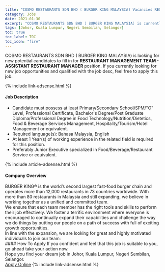 ```yaml
---
title: "COSMO RESTAURANTS SDN BHD ( BURGER KING MALAYSIA) Vacancies RESTAURANT MANAGEMENT TEAM - ASSISTANT RESTAURANT MANAGER" 
category: Jobs 
date: 2021-01-30 
excerpt: "COSMO RESTAURANTS SDN BHD ( BURGER KING MALAYSIA) is currently looking for suitable person to fill in the RESTAURANT MANAGEMENT TEAM - ASSISTANT RESTAURANT MANAGER which positioned at Johor, Kuala Lumpur, Negeri Sembilan, Selangor" 
tags: [Johor, Kuala Lumpur, Negeri Sembilan, Selangor] 
toc: true 
toc_label: TOC 
toc_icon: "fire" 
--- 
```


<p>COSMO RESTAURANTS SDN BHD ( BURGER KING MALAYSIA) is looking for new potential candidates to fill in for <b>RESTAURANT MANAGEMENT TEAM - ASSISTANT RESTAURANT MANAGER</b> position. If you currently looking for new job opportunities and qualified with the job desc, feel free to apply this job.
</p>{% include link-adsense.html %} 
<div><div><h4>Job Description</h4></div><div><div><span><div><ul><li>Candidate must possess at least Primary/Secondary School/SPM/"O" Level, Professional Certificate, Bachelor's Degree/Post Graduate Diploma/Professional Degree in Food Technology/Nutrition/Dietetics, Food &amp; Beverage Services Management, Hospitality/Tourism/Hotel Management or equivalent.</li><li>Required language(s):&#160;Bahasa Malaysia, English</li><li>At least 1&#160;Year(s) of working experience in the related field is required for this position.</li><li>Preferably Junior Executive specialized in Food/Beverage/Restaurant Service or equivalent.</li></ul></div></span></div></div></div> 
{% include article-adsense.html %} 
<div><div><h4>Company Overview</h4></div><div><div><span><div><div>BURGER KING&#174;&#160;is the world&#8217;s second largest fast-food burger chain and operates more than 12,000 restaurants in 73 countries worldwide. With more than 80 restaurants in Malaysia and still expanding, we believe in working together as a unified and committed team.</div>
<div>We ensure that each team member has the right tools and skills to perform their job effectively. We foster a terrific environment where everyone is encouraged to continually expand their capabilities and challenge the way we do things by putting our people on a path of success with full of exciting growth opportunities.</div>
<div>In line with the expansion, we are looking for great and highly motivated individuals to join our team:</div></div></span></div></div></div> 
#### How To Apply 
If you confident and feel that this job is suitable to you, go ahead take your action now. <br/> 
Hope you find your dream job in Johor, Kuala Lumpur, Negeri Sembilan, Selangor. <br/> 
<a href="https://www.jobstreet.com.my/en/job/restaurant-management-team-assistant-restaurant-manager-4472819?jobId=jobstreet-my-job-4472819&sectionRank=2&token=0~2da19e63-dbf1-4b11-934c-6abcc2f8197a&fr=SRP%20View%20In%20New%20Ta" class="btn btn--info" target="_blank" rel="nofollow noopenner">Apply Online</a> 
{% include link-adsense.html %} 